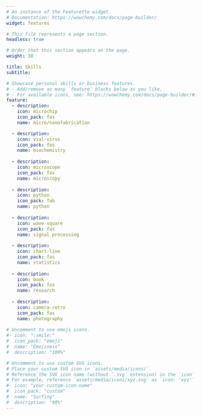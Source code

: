 ```yaml
---
# An instance of the Featurette widget.
# Documentation: https://wowchemy.com/docs/page-builder/
widget: features

# This file represents a page section.
headless: true

# Order that this section appears on the page.
weight: 30

title: Skills
subtitle:

# Showcase personal skills or business features.
# - Add/remove as many `feature` blocks below as you like.
# - For available icons, see: https://wowchemy.com/docs/page-builder/#icons
feature:
  - description: 
    icon: microchip
    icon_pack: fas
    name: micro/nanofabrication

  - description: 
    icon: vial-virus
    icon_pack: fas
    name: biochemistry
    
  - description: 
    icon: microscope
    icon_pack: fas
    name: microscopy
    
  - description: 
    icon: python
    icon_pack: fab
    name: python
    
  - description: 
    icon: wave-square
    icon_pack: fas
    name: signal processing
    
  - description: 
    icon: chart-line
    icon_pack: fas
    name: statistics
    
  - description: 
    icon: book
    icon_pack: fas
    name: research
    
  - description: 
    icon: camera-retro
    icon_pack: fas
    name: photography
    
# Uncomment to use emoji icons.
#- icon: ":smile:"
#  icon_pack: "emoji"
#  name: "Emojiness"
#  description: "100%"

# Uncomment to use custom SVG icons.
# Place your custom SVG icon in `assets/media/icons/`.
# Reference the SVG icon name (without `.svg` extension) in the `icon` field.
# For example, reference `assets/media/icons/xyz.svg` as `icon: 'xyz'`
#- icon: "your-custom-icon-name"
#  icon_pack: "custom"
#  name: "Surfing"
#  description: "90%"
---
```

